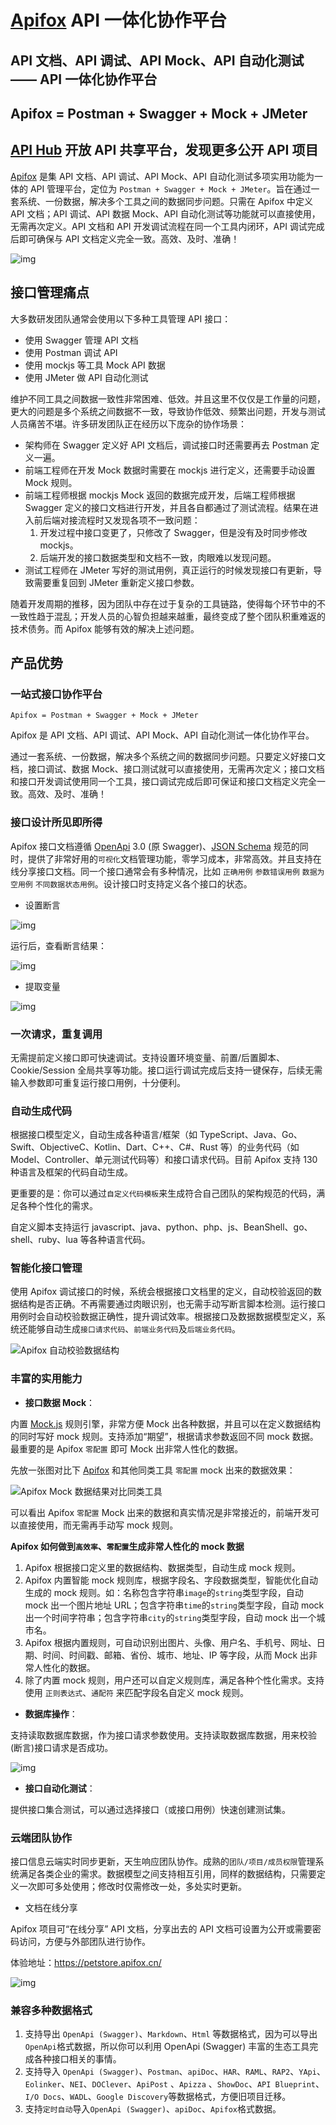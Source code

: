 # [Apifox](https://apifox.com/)   API 一体化协作平台

## API 文档、API 调试、API Mock、API 自动化测试 —— API 一体化协作平台

## Apifox = Postman + Swagger + Mock + JMeter

## [API Hub](https://apifox.com/apihub/) 开放 API 共享平台，发现更多公开 API 项目



[Apifox](https://www.apifox.cn/) 是集 API 文档、API 调试、API Mock、API 自动化测试多项实用功能为一体的 API 管理平台，定位为 `Postman + Swagger + Mock + JMeter`。旨在通过一套系统、一份数据，解决多个工具之间的数据同步问题。只需在 Apifox 中定义 API 文档；API 调试、API 数据 Mock、API 自动化测试等功能就可以直接使用，无需再次定义。API 文档和 API 开发调试流程在同一个工具内闭环，API 调试完成后即可确保与 API 文档定义完全一致。高效、及时、准确！

![img](dark-purple.png)

## 接口管理痛点[](https://apifox.com/help/overview/introduction#接口管理痛点)

大多数研发团队通常会使用以下多种工具管理 API 接口：

- 使用 Swagger 管理 API 文档
- 使用 Postman 调试 API
- 使用 mockjs 等工具 Mock API 数据
- 使用 JMeter 做 API 自动化测试

维护不同工具之间数据一致性非常困难、低效。并且这里不仅仅是工作量的问题，更大的问题是多个系统之间数据不一致，导致协作低效、频繁出问题，开发与测试人员痛苦不堪。许多研发团队正在经历以下庞杂的协作场景：

- 架构师在 Swagger 定义好 API 文档后，调试接口时还需要再去 Postman 定义一遍。
- 前端工程师在开发 Mock 数据时需要在 mockjs 进行定义，还需要手动设置 Mock 规则。
- 前端工程师根据 mockjs Mock 返回的数据完成开发，后端工程师根据 Swagger 定义的接口文档进行开发，并且各自都通过了测试流程。结果在进入前后端对接流程时又发现各项不一致问题：
  1. 开发过程中接口变更了，只修改了 Swagger，但是没有及时同步修改 mockjs。
  2. 后端开发的接口数据类型和文档不一致，肉眼难以发现问题。
- 测试工程师在 JMeter 写好的测试用例，真正运行的时候发现接口有更新，导致需要重复回到 JMeter 重新定义接口参数。

随着开发周期的推移，因为团队中存在过于复杂的工具链路，使得每个环节中的不一致性趋于混乱；开发人员的心智负担越来越重，最终变成了整个团队积重难返的技术债务。而 Apifox 能够有效的解决上述问题。

## 产品优势[](https://apifox.com/help/overview/introduction#产品优势)

### 一站式接口协作平台[](https://apifox.com/help/overview/introduction#一站式接口协作平台)

```
Apifox = Postman + Swagger + Mock + JMeter
```

Apifox 是 API 文档、API 调试、API Mock、API 自动化测试一体化协作平台。

通过一套系统、一份数据，解决多个系统之间的数据同步问题。只要定义好接口文档，接口调试、数据 Mock、接口测试就可以直接使用，无需再次定义；接口文档和接口开发调试使用同一个工具，接口调试完成后即可保证和接口文档定义完全一致。高效、及时、准确！

### 接口设计所见即所得[](https://apifox.com/help/overview/introduction#接口设计所见即所得)

Apifox 接口文档遵循 [OpenApi](https://www.openapis.org/) 3.0 (原 Swagger)、[JSON Schema](https://json-schema.org/) 规范的同时，提供了非常好用的`可视化`文档管理功能，零学习成本，非常高效。并且支持在线分享接口文档。同一个接口通常会有多种情况，比如 `正确用例` `参数错误用例` `数据为空用例` `不同数据状态用例`。设计接口时支持定义各个接口的状态。

- 设置断言

![img](assertion-1-a12abe622888b761afe9b18e8b7c892e.png)

运行后，查看断言结果：

![img](assertion-2-392b1a50d8a92205138f9f2dc79720e2.png)

- 提取变量

![img](extractor-1-bfcbef0c5c3da73392e6435f80bb0d5e.png)

### 一次请求，重复调用[](https://apifox.com/help/overview/introduction#一次请求-重复调用)

无需提前定义接口即可快速调试。支持设置环境变量、前置/后置脚本、Cookie/Session 全局共享等功能。接口运行调试完成后支持一键保存，后续无需输入参数即可重复运行接口用例，十分便利。

### 自动生成代码[](https://apifox.com/help/overview/introduction#自动生成代码)

根据接口模型定义，自动生成各种语言/框架（如 TypeScript、Java、Go、Swift、ObjectiveC、Kotlin、Dart、C++、C#、Rust 等）的业务代码（如 Model、Controller、单元测试代码等）和接口请求代码。目前 Apifox 支持 130 种语言及框架的代码自动生成。

更重要的是：你可以通过`自定义代码模板`来生成符合自己团队的架构规范的代码，满足各种个性化的需求。

自定义脚本支持运行 javascript、java、python、php、js、BeanShell、go、shell、ruby、lua 等各种语言代码。

### 智能化接口管理[](https://apifox.com/help/overview/introduction#智能化接口管理)

使用 Apifox 调试接口的时候，系统会根据接口文档里的定义，自动校验返回的数据结构是否正确。不再需要通过肉眼识别，也无需手动写断言脚本检测。运行接口用例时会自动校验数据正确性，提升调试效率。根据接口及数据数据模型定义，系统还能够自动生成`接口请求代码`、`前端业务代码`及`后端业务代码`。

![Apifox 自动校验数据结构](return-to-check-3f90a516d854287bb306492953a4ef9a.png)

### 丰富的实用能力[](https://apifox.com/help/overview/introduction#丰富的实用能力)

- **接口数据 Mock**：

内置 [Mock.js](http://mockjs.com/) 规则引擎，非常方便 Mock 出各种数据，并且可以在定义数据结构的同时写好 mock 规则。支持添加“期望”，根据请求参数返回不同 mock 数据。最重要的是 Apifox `零配置` 即可 Mock 出非常人性化的数据。

先放一张图对比下 [Apifox](https://www.apifox.cn/) 和其他同类工具 `零配置` mock 出来的数据效果：

![Apifox Mock 数据结果对比同类工具](mock-result-compare-5a2db1907ad50568f2e0fc57c6890166.png)

可以看出 Apifox `零配置` Mock 出来的数据和真实情况是非常接近的，前端开发可以直接使用，而无需再手动写 mock 规则。

**Apifox 如何做到`高效率`、`零配置`生成非常人性化的 mock 数据**

1. Apifox 根据接口定义里的数据结构、数据类型，自动生成 mock 规则。
2. Apifox 内置智能 mock 规则库，根据字段名、字段数据类型，智能优化自动生成的 mock 规则。如：名称包含字符串`image`的`string`类型字段，自动 mock 出一个图片地址 URL；包含字符串`time`的`string`类型字段，自动 mock 出一个时间字符串；包含字符串`city`的`string`类型字段，自动 mock 出一个城市名。
3. Apifox 根据内置规则，可自动识别出图片、头像、用户名、手机号、网址、日期、时间、时间戳、邮箱、省份、城市、地址、IP 等字段，从而 Mock 出非常人性化的数据。
4. 除了内置 mock 规则，用户还可以自定义规则库，满足各种个性化需求。支持使用 `正则表达式`、`通配符` 来匹配字段名自定义 mock 规则。

- **数据库操作**：

支持读取数据库数据，作为接口请求参数使用。支持读取数据库数据，用来校验(断言)接口请求是否成功。

![img](database-1-142705f2b264dff1653f03363b4d75d1.png)

- **接口自动化测试**：

提供接口集合测试，可以通过选择接口（或接口用例）快速创建测试集。

### 云端团队协作[](https://apifox.com/help/overview/introduction#云端团队协作)

接口信息云端实时同步更新，天生响应团队协作。成熟的`团队/项目/成员权限`管理系统满足各类企业的需求。数据模型之间支持相互引用，同样的数据结构，只需要定义一次即可多处使用；修改时仅需修改一处，多处实时更新。

- 文档在线分享

Apifox 项目可“在线分享” API 文档，分享出去的 API 文档可设置为公开或需要密码访问，方便与外部团队进行协作。

体验地址：https://petstore.apifox.cn/

![img](shared-doc-1-d79bcb089f16cccdad584f2196b307f7.png)

### 兼容多种数据格式[](https://apifox.com/help/overview/introduction#兼容多种数据格式)

1. 支持导出 `OpenApi (Swagger)`、`Markdown`、`Html` 等数据格式，因为可以导出`OpenApi`格式数据，所以你可以利用 OpenApi (Swagger) 丰富的生态工具完成各种接口相关的事情。
2. 支持导入 `OpenApi (Swagger)`、`Postman`、`apiDoc`、`HAR`、`RAML`、`RAP2`、`YApi`、`Eolinker`、`NEI`、`DOClever`、`ApiPost` 、`Apizza` 、`ShowDoc`、`API Blueprint`、`I/O Docs`、`WADL`、`Google Discovery`等数据格式，方便旧项目迁移。
3. 支持`定时自动`导入`OpenApi (Swagger)`、`apiDoc`、`Apifox`格式数据。
